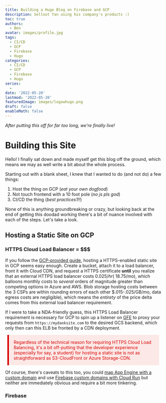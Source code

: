 ```yaml
---
title: Building a Hugo Blog on Firebase and GCP
description: Sellout Yan using his company's products :)
toc: true
authors:
  - Ben
avatar: images/profile.jpg
tags:
  - CI/CD
  - GCP
  - Firebase
  - Hugo
categories:
  - CI/CD
  - GCP
  - Firebase
  - Hugo
series:
  - 
date: '2022-05-20'
lastmod: '2022-05-20'
featuredImage: images/logowhugo.png
draft: false
enableMath: false
---
```


_After putting this off for far too long, we're finally live!_

# Building this Site

Hello! I finally sat down and made myself get this blog off the ground, which means we may as well write a bit about the whole process.

Starting out with a blank sheet, I knew that I wanted to do (and not do) a few things:

1. Host the thing on GCP (_eat your own dogfood_)
2. Not touch frontend with a 10 foot pole (_no js pls god_)
3. CI/CD the thing (_best practices1!!_)

None of this is anything groundbreaking or crazy, but looking back at the end of getting this doodad working there's a bit of nuance involved with each of the steps. Let's take a look.

## Hosting a Static Site on GCP

### HTTPS Cloud Load Balancer = $$$

If you follow the [GCP-provided guide](https://cloud.google.com/storage/docs/hosting-static-website), hosting a HTTPS-enabled static site in GCP seems easy enough. Create a bucket, attach it to a load balancer, front it with Cloud CDN, and request a HTTPS certificate **until** you realize that an external HTTPS load balancer costs $0.025/hr (~$18.75/mo), which balloons monthly costs to _several_ orders of magnitude greater than competing options in Azure and AWS. Blob storage hosting costs between the 3 CSPs are within rounding errors of each other $.015-.025/GB/mo, data egress costs are negligible), which means the _entirety_ of the price delta comes from this external load balancer requirement.

If I were to take a NDA-friendly guess, this HTTPS Load Balancer requirement is necessary for GCP to spin up a listener on [GFE](https://cloud.google.com/docs/security/infrastructure/design#google_front_end_service) to proxy your requests from `https://mydanksite.com` to the desired GCS backend, which only then can this ELB be fronted by a CDN deployment.
<style>
    .div-1 {
        background-color: #EBEBEB;
    }
    
    .warning {
    	padding:0.1em; 
      background-color:#fce8e6; 
      color:#d50000; 
      margin:0.5em; 
      border-left:5px solid;
    }
    
    .div-3 {
    	background-color: #FBD603;
      
    }
</style>

<div class="warning" >
<span style='border-left-color:#d50000;'>
<p style='margin-left:1em;margin-right:1em;margin-top:1em;margin-bottom:1em;'>
Regardless of the technical reason for requiring HTTPS Cloud Load Balancing, it's a bit off-putting that the developer experience (especially for say, a student) for hosting a static site is not as straightforward as S3-CloudFront or Azure Storage-CDN.
</p>
</span>
</div>

Of course, there's caveats to this too, you could [map App Engine with a custom domain](https://cloud.google.com/appengine/docs/standard/python/mapping-custom-domains) and use [Firebase custom domains with Cloud Run](https://cloud.google.com/run/docs/mapping-custom-domains) but neither are immediately obvious and require a bit more tinkering.

### Firebase 
